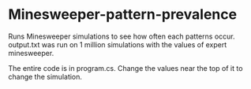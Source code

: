 # Minesweeper-pattern-prevalence
Runs Minesweeper simulations to see how often each patterns occur. output.txt was run on 1 million simulations with the values of expert minesweeper.

The entire code is in program.cs. Change the values near the top of it to change the simulation. 
